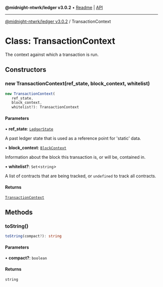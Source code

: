 **@midnight-ntwrk/ledger v3.0.2** • [Readme](../README.md) \| [API](../globals.md)

***

[@midnight-ntwrk/ledger v3.0.2](../README.md) / TransactionContext

# Class: TransactionContext

The context against which a transaction is run.

## Constructors

### new TransactionContext(ref_state, block_context, whitelist)

```ts
new TransactionContext(
   ref_state, 
   block_context, 
   whitelist?): TransactionContext
```

#### Parameters

• **ref\_state**: [`LedgerState`](LedgerState.md)

A past ledger state that is used as a reference point
for 'static' data.

• **block\_context**: [`BlockContext`](../type-aliases/BlockContext.md)

Information about the block this transaction is, or
will be, contained in.

• **whitelist?**: `Set`\<`string`\>

A list of contracts that are being tracked, or
`undefined` to track all contracts.

#### Returns

[`TransactionContext`](TransactionContext.md)

## Methods

### toString()

```ts
toString(compact?): string
```

#### Parameters

• **compact?**: `boolean`

#### Returns

`string`
